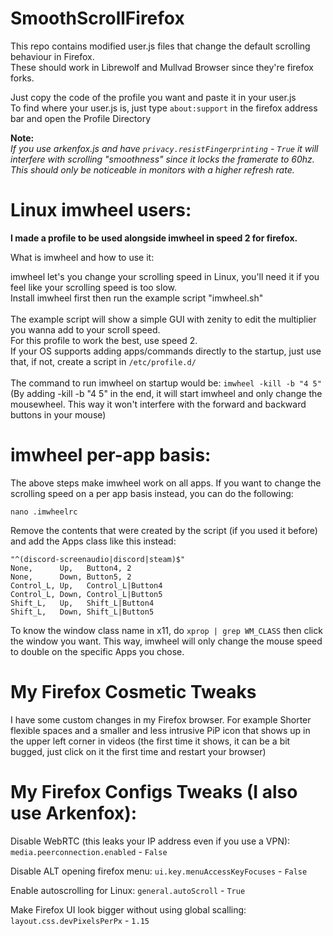 # SmoothScrollFirefox

This repo contains modified user.js files that change the default scrolling behaviour in Firefox.<br>
These should work in Librewolf and Mullvad Browser since they're firefox forks.<br>

Just copy the code of the profile you want and paste it in your user.js<br>
To find where your user.js is, just type ```about:support``` in the firefox address bar and open the Profile Directory<br>

**Note:**<br>
*If you use arkenfox.js and have ```privacy.resistFingerprinting``` - ```True``` it will interfere with scrolling "smoothness" since it locks the framerate to 60hz.
This should only be noticeable in monitors with a higher refresh rate.*

# Linux imwheel users:

**I made a profile to be used alongside imwheel in speed 2 for firefox.**

What is imwheel and how to use it:

imwheel let's you change your scrolling speed in Linux, you'll need it if you feel like your scrolling speed is too slow.<br>
Install imwheel first then run the example script "imwheel.sh"<br>
<br>
The example script will show a simple GUI with zenity to edit the multiplier you wanna add to your scroll speed.<br>
For this profile to work the best, use speed 2.<br>
If your OS supports adding apps/commands directly to the startup, just use that, if not, create a script in ```/etc/profile.d/```<br>
<br>
The command to run imwheel on startup would be:  ```imwheel -kill -b "4 5"```<br>
(By adding -kill -b "4 5" in the end, it will start imwheel and only change the mousewheel. This way it won't interfere with the forward and backward buttons in your mouse)

# imwheel per-app basis:

The above steps make imwheel work on all apps. If you want to change the scrolling speed on a per app basis instead, you can do the following:<br>
```
nano .imwheelrc
```
Remove the contents that were created by the script (if you used it before) and add the Apps class like this instead:
```
"^(discord-screenaudio|discord|steam)$"
None,      Up,   Button4, 2
None,      Down, Button5, 2
Control_L, Up,   Control_L|Button4
Control_L, Down, Control_L|Button5
Shift_L,   Up,   Shift_L|Button4
Shift_L,   Down, Shift_L|Button5
```
To know the window class name in x11, do `xprop | grep WM_CLASS` then click the window you want.
This way, imwheel will only change the mouse speed to double on the specific Apps you chose.

# My Firefox Cosmetic Tweaks

I have some custom changes in my Firefox browser.
For example Shorter flexible spaces and a smaller and less intrusive PiP icon that shows up in the upper left corner in videos (the first time it shows, it can be a bit bugged, just click on it the first time and restart your browser)

# My Firefox Configs Tweaks (I also use Arkenfox):

Disable WebRTC (this leaks your IP address even if you use a VPN):
```media.peerconnection.enabled``` - ```False```<br>

Disable ALT opening firefox menu:
```ui.key.menuAccessKeyFocuses``` - ```False```<br>

Enable autoscrolling for Linux:
```general.autoScroll``` - ```True```<br>

Make Firefox UI look bigger without using global scalling:
```layout.css.devPixelsPerPx``` - ```1.15```<br>
